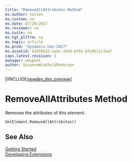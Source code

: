 ```yaml
---
title: "RemoveAllAttributes Method"
ms.author: solsen
ms.custom: na
ms.date: 07/20/2017
ms.reviewer: na
ms.suite: na
ms.tgt_pltfrm: na
ms.topic: article
ms.prod: "dynamics-nav-2017"
ms.assetid: 620f0e32-eadc-43e9-8f6e-8fc0b12c3aaf
caps.latest.revision: 1
manager: edupont
author: SusanneWindfeldPedersen
---
```


[!INCLUDE[newdev_dev_preview](../includes/newdev_dev_preview.md)]

# RemoveAllAttributes Method
Removes the attributes of this element.  
```  
XmlElement.RemoveAllAttributes()  
```  
## See Also
[Getting Started](../devenv-get-started.md)  
[Developing Extensions](../devenv-dev-overview.md)  
